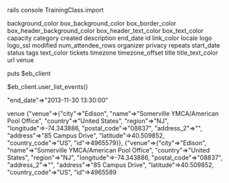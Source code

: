rails console
TrainingClass.import

background_color
box_background_color
box_border_color
box_header_background_color
box_header_text_color
box_text_color
capacity
category
created
description
end_date
id
link_color
locale
logo
logo_ssl
modified
num_attendee_rows
organizer
privacy
repeats
start_date
status
tags
text_color
tickets
timezone
timezone_offset
title
title_text_color
url
venue

puts $eb_client

$eb_client.user_list_events()

"end_date"=>"2013-11-30 13:30:00"

venue
{"venue"=>{"city"=>"Edison", "name"=>"Somerville YMCA/American Pool Office", "country"=>"United States", "region"=>"NJ", "longitude"=>-74.343886, "postal_code"=>"08837", "address_2"=>"", "address"=>"85 Campus Drive", "latitude"=>40.509852, "country_code"=>"US", "id"=>4965579}}, {"venue"=>{"city"=>"Edison", "name"=>"Somerville YMCA/American Pool Office", "country"=>"United States", "region"=>"NJ", "longitude"=>-74.343886, "postal_code"=>"08837", "address_2"=>"", "address"=>"85 Campus Drive", "latitude"=>40.509852, "country_code"=>"US", "id"=>4965589